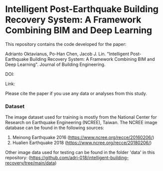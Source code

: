 # Intelligent Post-Earthquake Building Recovery System: A Framework Combining BIM and Deep Learning
This repository contains the code developed for the paper:

Adrianto Oktavianus, Po-Han Chen, Jacob J. Lin. "Intelligent Post-Earthquake Building Recovery System: A Framework Combining BIM and Deep Learning". Journal of Building Engineering.

DOI: 

Link:

Please cite the paper if you use any data or analyses from this study.


### Dataset
The image dataset used for training is mostly from the National Center for Research on Earthquake Engineering (NCREE), Taiwan. The NCREE image database can be found in the following sources:
1. Meinong Earthquake 2016 (https://www.ncree.org/recce/20160206/)
2. Hualien Earthquake 2018 (https://www.ncree.org/recce/20180206/)


Other image data used for testing can be found in the folder 'data' in this repository:
(https://github.com/adri-018/intelligent-building-recovery/tree/main/data)
